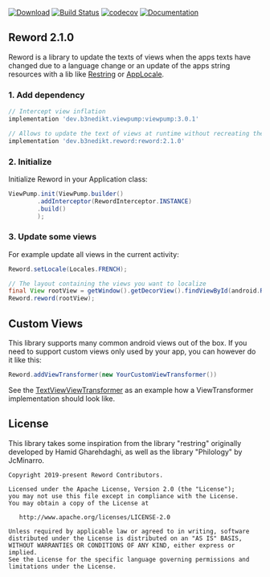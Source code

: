 [![Download](https://api.bintray.com/packages/b3nedikt/reword/reword/images/download.svg?version=2.1.0)](https://bintray.com/b3nedikt/reword/reword/2.1.0/link)
[![Build Status](https://travis-ci.org/B3nedikt/reword.svg?branch=master)](https://travis-ci.org/B3nedikt/reword)
[![codecov](https://codecov.io/gh/B3nedikt/reword/branch/master/graph/badge.svg)](https://codecov.io/gh/B3nedikt/reword)
[![Documentation](https://img.shields.io/badge/docs-documentation-green.svg)](https://b3nedikt.github.io/reword/)

## Reword 2.1.0

Reword is a library to update the texts of views when the apps texts have
changed due to a language change or an update of the apps string resources with a lib like
[Restring](https://github.com/B3nedikt/restring) or [AppLocale](https://github.com/B3nedikt/AppLocale).

### 1. Add dependency

```groovy
// Intercept view inflation
implementation 'dev.b3nedikt.viewpump:viewpump:3.0.1'

// Allows to update the text of views at runtime without recreating the activity
implementation 'dev.b3nedikt.reword:reword:2.1.0'
```

### 2. Initialize

Initialize Reword in your Application class:

```java
ViewPump.init(ViewPump.builder()
        .addInterceptor(RewordInterceptor.INSTANCE)
        .build()
        );
```

### 3. Update some views

For example update all views in the current activity:

```java
Reword.setLocale(Locales.FRENCH);

// The layout containing the views you want to localize
final View rootView = getWindow().getDecorView().findViewById(android.R.id.content);
Reword.reword(rootView);
```

## Custom Views

This library supports many common android views out of the box. If you need to support custom views only
used by your app, you can however do it like this:

```java
Reword.addViewTransformer(new YourCustomViewTransformer())
```

See the [TextViewViewTransformer](https://github.com/B3nedikt/reword/blob/master/reword/src/main/java/dev/b3nedikt/reword/transformer/TextViewViewTransformer.kt)
as an example how a ViewTransformer implementation should look like.

## License

This library takes some inspiration from the library "restring" originally developed by Hamid Gharehdaghi,
as well as the library "Philology" by JcMinarro.

```
Copyright 2019-present Reword Contributors.

Licensed under the Apache License, Version 2.0 (the "License");
you may not use this file except in compliance with the License.
You may obtain a copy of the License at

   http://www.apache.org/licenses/LICENSE-2.0

Unless required by applicable law or agreed to in writing, software
distributed under the License is distributed on an "AS IS" BASIS,
WITHOUT WARRANTIES OR CONDITIONS OF ANY KIND, either express or implied.
See the License for the specific language governing permissions and
limitations under the License.
```
